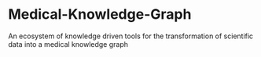 # Medical-Knowledge-Graph
An ecosystem of knowledge driven tools for the transformation of scientific data into a medical knowledge graph
